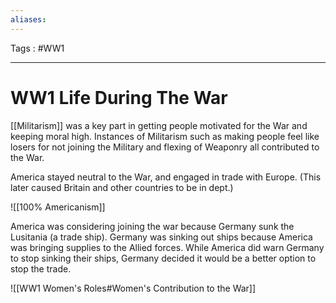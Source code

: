 ```yaml
---
aliases: 
---
```

Tags : #WW1 
___
# WW1 Life During The War
[[Militarism]] was a key part in getting people motivated for the War and keeping moral high. Instances of Militarism such as making people feel like losers for not joining the Military and flexing of Weaponry all contributed to the War.

America stayed neutral to the War, and engaged in trade with Europe. (This later caused Britain and other countries to be in dept.)

![[100% Americanism]]

America was considering joining the war because Germany sunk the Lusitania (a trade ship). Germany was sinking out ships because America was bringing supplies to the Allied forces. While America did warn Germany to stop sinking their ships, Germany decided it would be a better option to stop the trade.

![[WW1 Women's Roles#Women's Contribution to the War]]